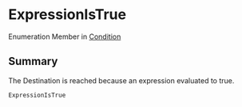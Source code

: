 # ExpressionIsTrue

Enumeration Member in [Condition](./)

## Summary

The Destination is reached because an expression evaluated to true.

```csharp
ExpressionIsTrue
```
